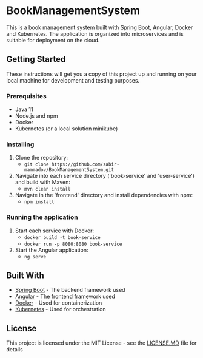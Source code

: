 # BookManagementSystem

This is a book management system built with Spring Boot, Angular, Docker and Kubernetes. The application is organized into microservices and is suitable for deployment on the cloud.

## Getting Started

These instructions will get you a copy of this project up and running on your local machine for development and testing purposes.

### Prerequisites

- Java 11
- Node.js and npm
- Docker
- Kubernetes (or a local solution minikube)

### Installing

1. Clone the repository:
   - `git clone https://github.com/sabir-mammadov/BookManagementSystem.git`
2. Navigate into each service directory ('book-service' and 'user-service') and build with Maven:
   - `mvn clean install`
3. Navigate in the 'frontend' directory and install dependencies with npm:
   - `npm install`

### Running the application

1. Start each service with Docker:
   - `docker build -t book-service`
   - `docker run -p 8080:8080 book-service`
3. Start the Angular application:
   - `ng serve`

## Built With

- [Spring Boot](https://spring.io/projects/spring-boot) - The backend framework used
- [Angular](https://angular.io/) - The frontend framework used
- [Docker](https://www.docker.com/) - Used for containerization
- [Kubernetes](https://kubernetes.io/) - Used for orchestration

## License

This project is licensed under the MIT License -  see the [LICENSE.MD](LICENSE.MD) file for details
